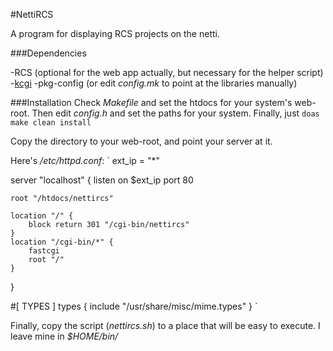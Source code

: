 #NettiRCS

A program for displaying RCS projects on the netti.

###Dependencies

-RCS (optional for the web app actually, but necessary for the helper
script)
-[kcgi](https://kristaps.bsd.lv/kcgi/)
-pkg-config (or edit *config.mk* to point at the libraries manually)

###Installation
Check *Makefile* and set the htdocs for your system's web-root.
Then edit *config.h* and set the paths for your system. Finally, just 
`doas make clean install`

Copy the directory to your web-root, and point your server at it.

Here's */etc/httpd.conf*:
`
ext_ip = "*"

server "localhost" {
	listen on $ext_ip port 80

	root "/htdocs/nettircs"

	location "/" {
		block return 301 "/cgi-bin/nettircs"
	}
	location "/cgi-bin/*" {
		fastcgi
		root "/"
	}
}

#[ TYPES ]
types {
	include "/usr/share/misc/mime.types"
}
`

Finally, copy the script (*nettircs.sh*) to a place that will be easy to execute.
I leave mine in *$HOME/bin/*

